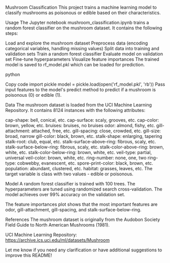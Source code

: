 Mushroom Classification
This project trains a machine learning model to classify mushrooms as poisonous or edible based on their characteristics.

Usage
The Jupyter notebook mushroom_classification.ipynb trains a random forest classifier on the mushroom dataset. It contains the following steps:

Load and explore the mushroom dataset
Preprocess data (encoding categorical variables, handling missing values)
Split data into training and validation sets
Train a random forest classifier
Evaluate model on validation set
Fine-tune hyperparameters
Visualize feature importances
The trained model is saved to rf_model.pkl which can be loaded for prediction.

python


Copy code
import pickle
model = pickle.load(open('rf_model.pkl', 'rb'))
Pass input features to the model's predict method to predict if a mushroom is poisonous (0) or edible (1).

Data
The mushroom dataset is loaded from the UCI Machine Learning Repository. It contains 8124 instances with the following attributes:

cap-shape: bell, conical, etc.
cap-surface: scaly, grooves, etc.
cap-color: brown, yellow, etc.
bruises: bruises, no bruises
odor: almond, fishy, etc.
gill-attachment: attached, free, etc.
gill-spacing: close, crowded, etc.
gill-size: broad, narrow
gill-color: black, brown, etc.
stalk-shape: enlarging, tapering
stalk-root: club, equal, etc.
stalk-surface-above-ring: fibrous, scaly, etc.
stalk-surface-below-ring: fibrous, scaly, etc.
stalk-color-above-ring: brown, white, etc.
stalk-color-below-ring: brown, white, etc.
veil-type: partial, universal
veil-color: brown, white, etc.
ring-number: none, one, two
ring-type: cobwebby, evanescent, etc.
spore-print-color: black, brown, etc.
population: abundant, clustered, etc.
habitat: grasses, leaves, etc.
The target variable is class with two values - edible or poisonous.

Model
A random forest classifier is trained with 100 trees. The hyperparameters are tuned using randomized search cross-validation. The model achieves over 99% accuracy on the validation set.

The feature importances plot shows that the most important features are odor, gill-attachment, gill-spacing, and stalk-surface-below-ring.

References
The mushroom dataset is originally from the Audobon Society Field Guide to North American Mushrooms (1981).

UCI Machine Learning Repository: https://archive.ics.uci.edu/ml/datasets/Mushroom

Let me know if you need any clarification or have additional suggestions to improve this README!
